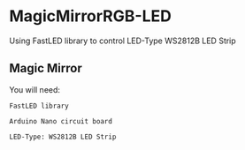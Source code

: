 # MagicMirrorRGB-LED

Using FastLED library to control LED-Type WS2812B LED Strip 


## Magic Mirror

You will need:
```
FastLED library

Arduino Nano circuit board

LED-Type: WS2812B LED Strip

```

